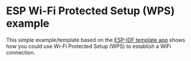 # ESP Wi-Fi Protected Setup (WPS) example

This simple example/template based on the [ESP-IDF template app](https://github.com/espressif/esp-idf-template) shows how you could use Wi-Fi Protected Setup (WPS) to establish a WiFi connection.
